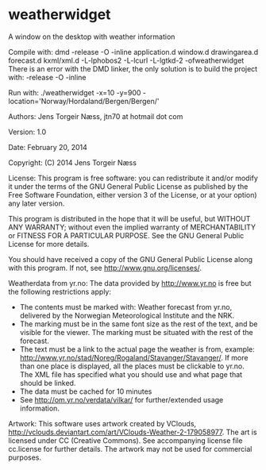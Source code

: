 weatherwidget
=============

A window on the desktop with weather information

Compile with: 
dmd -release -O -inline application.d window.d drawingarea.d forecast.d kxml/xml.d -L-lphobos2 -L-lcurl -L-lgtkd-2 -ofweatherwidget  
     There is an error with the DMD linker, the only solution is to build the project with:
     -release -O -inline
 
Run with: ./weatherwidget -x=10 -y=900 -location='Norway/Hordaland/Bergen/Bergen/'
 
Authors: 
Jens Torgeir Næss, jtn70 at hotmail dot com
 
Version: 1.0

Date: February 20, 2014

Copyright: (C) 2014  Jens Torgeir Næss

License:
This program is free software: you can redistribute it and/or modify
it under the terms of the GNU General Public License as published by
the Free Software Foundation, either version 3 of the License, or
at your option) any later version.

This program is distributed in the hope that it will be useful,
but WITHOUT ANY WARRANTY; without even the implied warranty of
MERCHANTABILITY or FITNESS FOR A PARTICULAR PURPOSE.  See the
GNU General Public License for more details.

You should have received a copy of the GNU General Public License
along with this program.  If not, see <http://www.gnu.org/licenses/>.

Weatherdata from yr.no:
The data provided by http://www.yr.no is free but the following restrictions
apply:
- The contents must be marked with: Weather forecast from yr.no, delivered by the Norwegian Meteorological Institute and the NRK.
- The marking must be in the same font size as the rest of the text, and be visible for the viewer. The marking must be situated with the rest of the forecast.
- The text must be a link to the actual page the weather is from, example: http://www.yr.no/stad/Noreg/Rogaland/Stavanger/Stavanger/. If more than one place is displayed, all the places must be clickable to yr.no. The XML file has specified what you should use and what page that should be linked.
- The data must be cached for 10 minutes
- See http://om.yr.no/verdata/vilkar/ for further/extended usage information.

Artwork:
This software uses artwork created by VClouds, http://vclouds.deviantart.com/art/VClouds-Weather-2-179058977. The art is licensed under CC (Creative Commons). See accompanying license file cc.license for further details. The artwork may not be used for commercial purposes.
